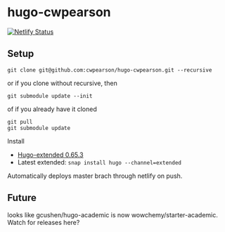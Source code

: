 # hugo-cwpearson

[![Netlify Status](https://api.netlify.com/api/v1/badges/2bfb88a9-1f6b-41c3-afc8-40fd44cc6bde/deploy-status)](https://app.netlify.com/sites/carlpearson/deploys)

## Setup

    git clone git@github.com:cwpearson/hugo-cwpearson.git --recursive

or if you clone without recursive, then

    git submodule update --init

of if you already have it cloned

    git pull
    git submodule update

Install 
* [Hugo-extended 0.65.3](https://github.com/gohugoio/hugo/releases/tag/v0.65.3)
* Latest extended: `snap install hugo --channel=extended`

Automatically deploys master brach through netlify on push.

## Future

looks like gcushen/hugo-academic is now wowchemy/starter-academic. Watch for releases here?